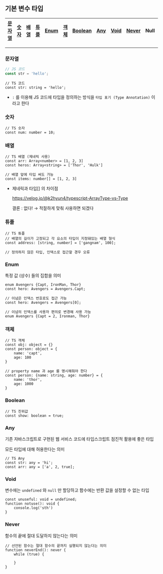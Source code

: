 ## 기본 변수 타입

| [문자열](#문자열) | [숫자](#숫자) | [배열](#배열) | [튜플](#튜플) | [Enum](#enum) | [객체](#객체) | [Boolean](#boolean) | [Any](#any) | [Void](#void) | [Never](#never) | Null | Undefined |
| ----------------- | ------------- | ------------- | ------------- | ------------- | ------------- | ------------------- | ----------- | ------------- | --------------- | ---- | --------- |

---

### **문자열**

```js
// JS 코드
const str = 'hello';
```

```tsx
// TS 코드
const str: string = 'hello';
```

* `:` 를 이용해 JS 코드에 타입을 정의하는 방식을 `타입 표기 (Type Annotation)` 이라고 한다



### **숫자**

```tsx
// TS 숫자
const num: number = 10;
```



### **배열**

```tsx
// TS 배열 (제네릭 사용)
const arr: Array<number> = [1, 2, 3]
const heros: Array<string> = ['Thor', 'Hulk']

// 배열 앞에 타입 써도 가능
const items: number[] = [1, 2, 3]
```

* 제네릭과 타입[] 의 차이점

  https://velog.io/@k2hyun4/typescript-ArrayType-vs-Type

  결론 : 없다! &rarr; 적절하게 맞춰 사용하면 되겠다

### **튜플**

```tsx
// TS 튜플 
// 배열의 길이가 고정되고 각 요소의 타입이 지정돼있는 배열 형식
const address: [string, number] = ['gangnam', 100];

// 정의하지 않은 타입, 인덱스로 접근할 경우 오류
```



### **Enum**

특정 값 (상수) 들의 집합을 의미

```tsx
enum Avengers {Capt, IronMan, Thor}
const hero: Avengers = Avengers.Capt;

// 이넘은 인덱스 번호로도 접근 가능
const hero: Avengers = Avengers[0];

// 이넘의 인덱스를 사용자 편의로 변경해 사용 가능
enum Avengers {Capt = 2, Ironman, Thor}
```



### **객체**

```tsx
// TS 객체
const obj: object = {}
const person: object = {
    name: 'capt',
    age: 100
}

// property name 과 age 를 명시해줘야 한다
const person: {name: string, age: number} = {
    name: 'thor',
    age: 1000
}
```



### **Boolean**

```tsx
// TS 진위값
const show: boolean = true;
```



### Any

기존 자바스크립트로 구현된 웹 서비스 코드에 타입스크립트 점진적 활용에 좋은 타입

모든 타입에 대해 허용한다는 의미

```tsx
// TS Any
const str: any = 'hi';
const arr: any = ['a', 2, true];
```



### Void

변수에는 `undefined` 와 `null` 만 할당하고 함수에는 반환 값을 설정할 수 없는 타입

```tsx
const unuseful: void = undefined;
function notuse(): void {
    console.log('sth')
}
```



### Never

함수의 끝에 절대 도달하지 않는다는 의미

```tsx
// 선언된 함수는 절대 함수의 끝까지 실행되지 않는다는 의미
function neverEnd(): never {
    while (true) {
        
    }
}
```